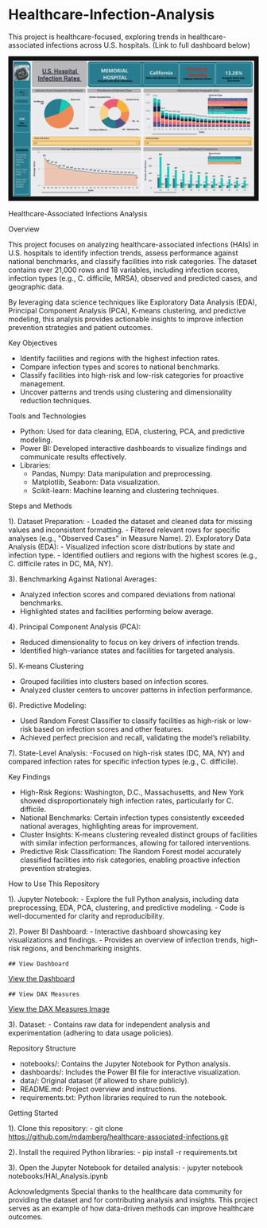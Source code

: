 # Healthcare-Infection-Analysis 
This project is healthcare-focused, exploring trends in healthcare-associated infections across U.S. hospitals. (Link to full dashboard below)

![Dashboard Preview](./Hospital%20Acquired%20Infections.png)

Healthcare-Associated Infections Analysis

Overview

This project focuses on analyzing healthcare-associated infections (HAIs) in U.S. hospitals to identify infection trends, assess performance against national benchmarks, and classify facilities into risk categories. The dataset contains over 21,000 rows and 18 variables, including infection scores, infection types (e.g., C. difficile, MRSA), observed and predicted cases, and geographic data.

By leveraging data science techniques like Exploratory Data Analysis (EDA), Principal Component Analysis (PCA), K-means clustering, and predictive modeling, this analysis provides actionable insights to improve infection prevention strategies and patient outcomes.


Key Objectives

- Identify facilities and regions with the highest infection rates.
- Compare infection types and scores to national benchmarks.
- Classify facilities into high-risk and low-risk categories for proactive management.
- Uncover patterns and trends using clustering and dimensionality reduction techniques.


Tools and Technologies

- Python: Used for data cleaning, EDA, clustering, PCA, and predictive modeling.
- Power BI: Developed interactive dashboards to visualize findings and communicate results effectively.
- Libraries:
   - Pandas, Numpy: Data manipulation and preprocessing.
   - Matplotlib, Seaborn: Data visualization.
   - Scikit-learn: Machine learning and clustering techniques.

    
Steps and Methods

  1). Dataset Preparation:
    - Loaded the dataset and cleaned data for missing values and inconsistent formatting.
    - Filtered relevant rows for specific analyses (e.g., "Observed Cases" in Measure Name).
  2). Exploratory Data Analysis (EDA):
    - Visualized infection score distributions by state and infection type.
    - Identified outliers and regions with the highest scores (e.g., C. difficile rates in DC, MA, NY).


  3). Benchmarking Against National Averages:
  - Analyzed infection scores and compared deviations from national benchmarks.
  - Highlighted states and facilities performing below average.


  4). Principal Component Analysis (PCA):
  - Reduced dimensionality to focus on key drivers of infection trends.
  - Identified high-variance states and facilities for targeted analysis.


  5). K-means Clustering
  - Grouped facilities into clusters based on infection scores.
  - Analyzed cluster centers to uncover patterns in infection performance.


  6). Predictive Modeling:
  - Used Random Forest Classifier to classify facilities as high-risk or low-risk based on infection scores and other features.
  - Achieved perfect precision and recall, validating the model’s reliability.


  7). State-Level Analysis:
  -Focused on high-risk states (DC, MA, NY) and compared infection rates for specific infection types (e.g., C. difficile).

  
Key Findings

  - High-Risk Regions: Washington, D.C., Massachusetts, and New York showed disproportionately high infection rates, particularly for C. difficile.
  - National Benchmarks: Certain infection types consistently exceeded national averages, highlighting areas for improvement.
  - Cluster Insights: K-means clustering revealed distinct groups of facilities with similar infection performances, allowing for tailored interventions.
  - Predictive Risk Classification: The Random Forest model accurately classified facilities into risk categories, enabling proactive infection prevention strategies.


How to Use This Repository
 
  1). Jupyter Notebook:
    - Explore the full Python analysis, including data preprocessing, EDA, PCA, clustering, and predictive modeling.
    - Code is well-documented for clarity and reproducibility.


  2). Power BI Dashboard:
    - Interactive dashboard showcasing key visualizations and findings.
    - Provides an overview of infection trends, high-risk regions, and benchmarking insights.

    ## View Dashboard

   [View the Dashboard](./Hospital%20Acquired%20Infections.png)

    ## View DAX Measures
   [View the DAX Measures Image](./DAX%20Measures.png)


  3). Dataset:
    - Contains raw data for independent analysis and experimentation (adhering to data usage policies).

    
Repository Structure

  - notebooks/: Contains the Jupyter Notebook for Python analysis.
  - dashboards/: Includes the Power BI file for interactive visualization.
  - data/: Original dataset (if allowed to share publicly).
  - README.md: Project overview and instructions.
  - requirements.txt: Python libraries required to run the notebook.


Getting Started

  1). Clone this repository:
      - git clone https://github.com/mdamberg/healthcare-associated-infections.git
      
  2). Install the required Python libraries:
      - pip install -r requirements.txt
      
  3). Open the Jupyter Notebook for detailed analysis:
      - jupyter notebook notebooks/HAI_Analysis.ipynb

      
Acknowledgments
Special thanks to the healthcare data community for providing the dataset and for contributing analysis and insights. This project serves as an example of how data-driven methods can improve healthcare outcomes.
